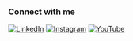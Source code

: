 
### Connect with me

[![LinkedIn](https://img.shields.io/badge/-LinkedIn-000?style=for-the-badge&logo=linkedin&logoColor=F3A80D&color:FFFFFF)](https://www.linkedin.com/in/khujamov_codes/)
[![Instagram](https://img.shields.io/badge/-Instagram-000?style=for-the-badge&logo=instagram&logoColor=F3A80D&color:FFFFFF)](https://www.instagram.com/khujamov_codes/)
[![YouTube](https://img.shields.io/badge/-YouTube-000?style=for-the-badge&logo=youtube&logoColor=F3A80D&color:FFFFFF)](https://www.youtube.com/@khujamov_codes)



